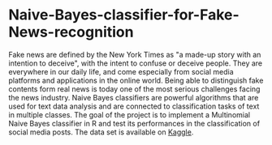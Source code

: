 # Naive-Bayes-classifier-for-Fake-News-recognition
Fake news are defined by the New York Times as "a made-up story with an intention to deceive", with
the intent to confuse or deceive people. They are everywhere in our daily life, and come especially from
social media platforms and applications in the online world. Being able to distinguish fake contents form
real news is today one of the most serious challenges facing the news industry. Naive Bayes classifiers 
are powerful algorithms that are used for text data analysis and are connected to classification tasks of
text in multiple classes. The goal of the project is to implement a Multinomial Naive Bayes classifier in
R and test its performances in the classification of social media posts. The data set is available
on [Kaggle](https://www.kaggle.com/datasets/anmolkumar/fake-news-content-detection?select=train.csv).

